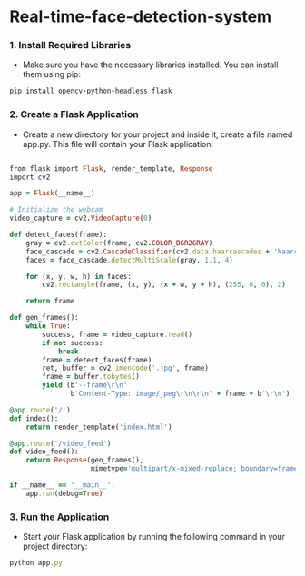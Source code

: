 # Real-time-face-detection-system


### 1. Install Required Libraries
- Make sure you have the necessary libraries installed. You can install them using pip:
```ruby
pip install opencv-python-headless flask
```
### 2. Create a Flask Application
   
- Create a new directory for your project and inside it, create a file named app.py. This file will contain your Flask application:

```ruby

from flask import Flask, render_template, Response
import cv2

app = Flask(__name__)

# Initialize the webcam
video_capture = cv2.VideoCapture(0)

def detect_faces(frame):
    gray = cv2.cvtColor(frame, cv2.COLOR_BGR2GRAY)
    face_cascade = cv2.CascadeClassifier(cv2.data.haarcascades + 'haarcascade_frontalface_default.xml')
    faces = face_cascade.detectMultiScale(gray, 1.1, 4)

    for (x, y, w, h) in faces:
        cv2.rectangle(frame, (x, y), (x + w, y + h), (255, 0, 0), 2)

    return frame

def gen_frames():
    while True:
        success, frame = video_capture.read()
        if not success:
            break
        frame = detect_faces(frame)
        ret, buffer = cv2.imencode('.jpg', frame)
        frame = buffer.tobytes()
        yield (b'--frame\r\n'
               b'Content-Type: image/jpeg\r\n\r\n' + frame + b'\r\n')

@app.route('/')
def index():
    return render_template('index.html')

@app.route('/video_feed')
def video_feed():
    return Response(gen_frames(),
                    mimetype='multipart/x-mixed-replace; boundary=frame')

if __name__ == '__main__':
    app.run(debug=True)
```

### 3. Run the Application
- Start your Flask application by running the following command in your project directory:
```ruby
python app.py

```

